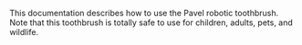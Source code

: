 This documentation describes how to use the Pavel robotic toothbrush. 
Note that this toothbrush is totally safe to use for children, adults, pets, and wildlife.
